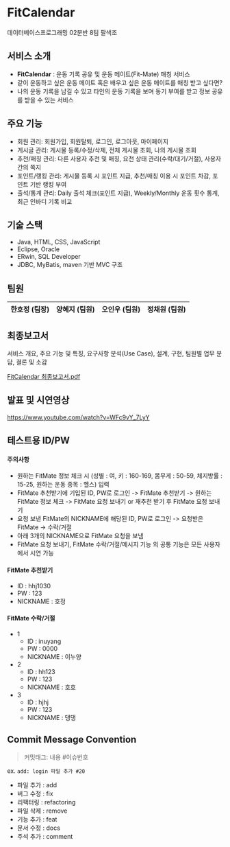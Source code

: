 # FitCalendar
데이터베이스프로그래밍 02분반 8팀 팔색조 


## 서비스 소개
- **FitCalendar** : 운동 기록 공유 및 운동 메이트(Fit-Mate) 매칭 서비스
- 같이 운동하고 싶은 운동 메이트 혹은 배우고 싶은 운동 메이트를 매칭 받고 싶다면?
- 나의 운동 기록을 남길 수 있고 타인의 운동 기록을 보며 동기 부여를 받고 정보 공유를 받을 수 있는 서비스


## 주요 기능
- 회원 관리: 회원가입, 회원탈퇴, 로그인, 로그아웃, 마이페이지
- 게시글 관리: 게시물 등록/수정/삭제, 전체 게시물 조회, 나의 게시물 조회
- 추천/매칭 관리: 다른 사용자 추천 및 매칭, 요천 상태 관리(수락/대기/거절), 사용자 간의 쪽지
- 포인트/랭킹 관리: 게시물 등록 시 포인트 지급, 추천/매칭 이용 시 포인트 차감, 포인트 기반 랭킹 부여
- 출석/통계 관리: Daily 출석 체크(포인트 지급), Weekly/Monthly 운동 횟수 통계, 최근 인바디 기록 비교


## 기술 스택
- Java, HTML, CSS, JavaScript
- Eclipse, Oracle
- ERwin, SQL Developer
- JDBC, MyBatis, maven 기반 MVC 구조


## 팀원
|한호정 (팀장)|양혜지 (팀원)|오인우 (팀원)|정채원 (팀원)|
|:------:|:---:|:------:|:---:|


## 최종보고서
서비스 개요, 주요 기능 및 특징, 요구사항 분석(Use Case), 설계, 구현, 팀원별 업무 분담, 결론 및 소감

[FitCalendar 최종보고서.pdf](https://github.com/Fit-Calendar/FitCalendar/files/10712964/02-08.pdf)


## 발표 및 시연영상
https://www.youtube.com/watch?v=WFc9vY_7LyY


## 테스트용 ID/PW
#### 주의사항 
  - 원하는 FitMate 정보 체크 시 (성별 : 여, 키 : 160-169, 몸무게 : 50-59, 체지방률 : 15-25, 원하는 운동 종목 : 헬스) 입력
  - FitMate 추천받기에 기입된 ID, PW로 로그인 -> FitMate 추천받기 -> 원하는 FitMate 정보 체크 -> FitMate 요청 보내기 or 재추천 받기 후 FitMate 요청 보내기
  - 요청 보낸 FitMate의 NICKNAME에 해당된 ID, PW로 로그인 -> 요청받은 FitMate -> 수락/거절
  - 아래 3개의 NICKNAME으로 FitMate 요청을 보냄
  - FitMate 요청 보내기, FitMate 수락/거절/메시지 기능 외 공통 기능은 모든 사용자에서 시연 가능

#### FitMate 추천받기
  - ID : hhj1030
  - PW : 123
  - NICKNAME : 호정
  
#### FitMate 수락/거절
- 1
  - ID : inuyang
  - PW : 0000
  - NICKNAME : 이누양
- 2
  - ID : hh123
  - PW : 123
  - NICKNAME : 호호
- 3
  - ID : hjhj
  - PW : 123
  - NICKNAME : 댕댕


## Commit Message Convention
> 커밋태그: 내용 #이슈번호  

ex. `add: login 파일 추가 #20`

- 파일 추가 : add
- 버그 수정 : fix
- 리팩터링 : refactoring
- 파일 삭제 : remove
- 기능 추가 : feat
- 문서 수정 : docs
- 주석 추가 : comment
